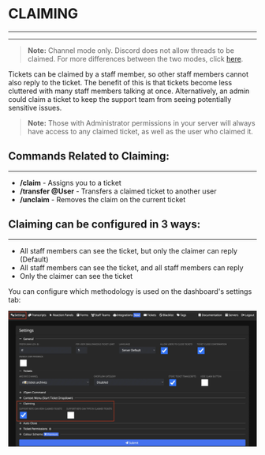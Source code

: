 # CLAIMING

---

---

> **Note:** Channel mode only. Discord does not allow threads to be claimed. For more differences between the two modes, click [here](./thread-mode.md#channel-vs-thread-comparison).

Tickets can be claimed by a staff member, so other staff members cannot also reply to the ticket. The benefit of this is that tickets become less cluttered with many staff members talking at once.
Alternatively, an admin could claim a ticket to keep the support team from seeing potentially sensitive issues.

> **Note:** Those with Administrator permissions in your server will always have access to any claimed ticket, as well as the user who claimed it.

## Commands Related to Claiming:

---

- **/claim** - Assigns you to a ticket
- **/transfer @User** - Transfers a claimed ticket to another user
- **/unclaim** - Removes the claim on the current ticket

## Claiming can be configured in 3 ways:

---

<!-- SHOULD WE PUT A PHOTO OF THE CONFIGURED CHECKBOXES FOR EACH OPTION??? -->

- All staff members can see the ticket, but only the claimer can reply (Default)
- All staff members can see the ticket, and all staff members can reply
- Only the claimer can see the ticket

You can configure which methodology is used on the dashboard's settings tab:

![Claim Settings](../../img/settings_claim.webp)
